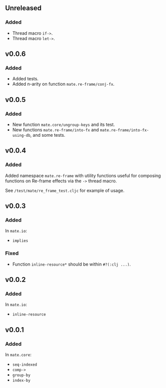 ## Unreleased

### Added

- Thread macro `if->`.
- Thread macro `let->`.

## v0.0.6

### Added

- Added tests.
- Added n-arity on function `mate.re-frame/conj-fx`.

## v0.0.5

### Added

- New function `mate.core/ungroup-keys` and its test.
- New functions `mate.re-frame/into-fx` and `mate.re-frame/into-fx-using-db`, and some tests.

## v0.0.4

### Added

Added namespace `mate.re-frame` with utility functions useful for composing functions
on Re-frame effects via the `->` thread macro.

See `/test/mate/re_frame_test.cljc` for example of usage.

## v0.0.3

### Added

In `mate.io`:
- `implies`

### Fixed

- Function `inline-resource*` should be within `#?(:clj ...)`.

## v0.0.2

### Added

In `mate.io`:
- `inline-resource`

## v0.0.1

### Added

In `mate.core`:
- `seq-indexed`
- `comp->`
- `group-by`
- `index-by`

